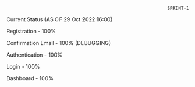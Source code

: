                                                                SPRINT-1
 
Current Status (AS OF 29 Oct 2022 16:00)

Registration - 100%

Confirmation Email - 100% (DEBUGGING)

Authentication - 100%

Login - 100%

Dashboard - 100%
